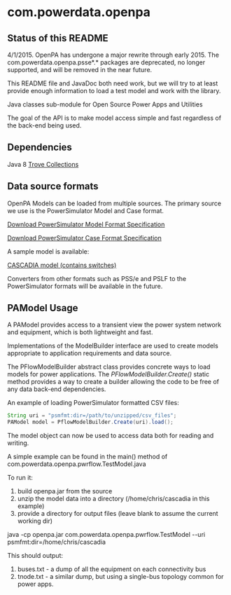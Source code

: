 com.powerdata.openpa
====================

Status of this README
-----
4/1/2015.  OpenPA has undergone a major rewrite through early 2015.  The com.powerdata.openpa.psse*.* packages
are deprecated, no longer supported, and will be removed in the near future.

This README file and JavaDoc both need work, but we will try to at least provide enough information to load a 
test model and work with the library.

Java classes sub-module for Open Source Power Apps and Utilities

The goal of the API is to make model access simple and fast regardless of the back-end being used.

Dependencies
------
Java 8
[Trove Collections](http://trove.starlight-systems.com/)


Data source formats
------

OpenPA Models can be loaded from multiple sources.  The primary source we use is the PowerSimulator Model and Case format.

[Download PowerSimulator Model Format Specification](http://powerdata.github.io/com.powerdata.openpa/PowerSimulatorModelFormats.pdf)

[Download PowerSimulator Case Format Specification](http://powerdata.github.io/com.powerdata.openpa/PowerSimulatorCaseFormats.pdf)

A sample model is available:

[CASCADIA model (contains switches)](http://powerdata.github.io/com.powerdata.openpa/psmfmtmodels/cascadia.zip)

Converters from other formats such as PSS/e and PSLF to the PowerSimulator formats will be available in the future.


PAModel Usage
-----

A PAModel provides access to a transient view the power system network and equipment, which is both lightweight and fast.  

Implementations of the ModelBuilder interface are used to create models appropriate to application requirements
and data source.

The PFlowModelBuilder abstract class provides concrete ways to load models for power applications.
The *PFlowModelBuilder.Create()* static method provides a way to create a builder allowing the code to be free of 
any data back-end dependencies.

An example of loading PowerSimulator formatted CSV files:

```java
String uri = "psmfmt:dir=/path/to/unzipped/csv_files";
PAModel model = PflowModelBuilder.Create(uri).load();
```

The model object can now be used to access data both for reading and writing.  

A simple example can be found in the main() method of com.powerdata.openpa.pwrflow.TestModel.java

To run it:
1)  build openpa.jar from the source
2)  unzip the model data into a directory (/home/chris/cascadia in this example)
3)  provide a directory for output files (leave blank to assume the current working dir)

java -cp openpa.jar com.powerdata.openpa.pwrflow.TestModel --uri psmfmt:dir=/home/chris/cascadia

This should output:
1)  buses.txt - a dump of all the equipment on each connectivity bus
2)  tnode.txt - a similar dump, but using a single-bus topology common for power apps.

